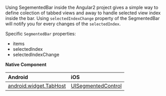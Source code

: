 Using SegementedBar inside the Angular2 project gives a simple way to define colection of tabbed views 
and away to handle selected view index inside the bar. 
Using `selectedIndexChange` property of the SegmentedBar will notify you for every changes of the `selectedIndex`.  

Specific `SegmentedBar` properties:
 - items
 - selectedIndex
 - selectedIndexChange


**Native Component**

| Android                | iOS      |
|:-----------------------|:---------|
| [android.widget.TabHost](http://developer.android.com/reference/android/widget/TabHost.html) | [UISegmentedControl](https://developer.apple.com/library/prerelease/ios/documentation/UIKit/Reference/UISegmentedControl_Class/index.html) |